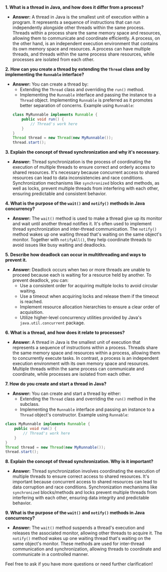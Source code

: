 

**1. What is a thread in Java, and how does it differ from a process?**
- **Answer:** A thread in Java is the smallest unit of execution within a program. It represents a sequence of instructions that can run independently alongside other threads within the same process. Threads within a process share the same memory space and resources, allowing them to communicate and coordinate efficiently. A process, on the other hand, is an independent execution environment that contains its own memory space and resources. A process can have multiple threads, and threads within the same process share resources, while processes are isolated from each other.

**2. How can you create a thread by extending the `Thread` class and by implementing the `Runnable` interface?**
- **Answer:** You can create a thread by:
     - Extending the `Thread` class and overriding the `run()` method.
     - Implementing the `Runnable` interface and passing the instance to a `Thread` object. Implementing `Runnable` is preferred as it promotes better separation of concerns.
   Example using `Runnable`:
   ```java
   class MyRunnable implements Runnable {
       public void run() {
           // Thread's work here
       }
   }
   Thread thread = new Thread(new MyRunnable());
   thread.start();
   ```

**3. Explain the concept of thread synchronization and why it's necessary.**
   - **Answer:** Thread synchronization is the process of coordinating the execution of multiple threads to ensure correct and orderly access to shared resources. It's necessary because concurrent access to shared resources can lead to data inconsistencies and race conditions. Synchronization mechanisms like `synchronized` blocks and methods, as well as locks, prevent multiple threads from interfering with each other, ensuring predictable and consistent behavior.

**4. What is the purpose of the `wait()` and `notify()` methods in Java concurrency?**
   - **Answer:** The `wait()` method is used to make a thread give up its monitor and wait until another thread notifies it. It's often used to implement thread synchronization and inter-thread communication. The `notify()` method wakes up one waiting thread that's waiting on the same object's monitor. Together with `notifyAll()`, they help coordinate threads to avoid issues like busy waiting and deadlocks.

**5. Describe how deadlock can occur in multithreading and ways to prevent it.**
- **Answer:** Deadlock occurs when two or more threads are unable to proceed because each is waiting for a resource held by another. To prevent deadlock, you can:
     - Use a consistent order for acquiring multiple locks to avoid circular waiting.
     - Use a timeout when acquiring locks and release them if the timeout is reached.
     - Implement resource allocation hierarchies to ensure a clear order of acquisition.
     - Utilize higher-level concurrency utilities provided by Java's `java.util.concurrent` package.

**6. What is a thread, and how does it relate to processes?**
   - **Answer:** A thread in Java is the smallest unit of execution that represents a sequence of instructions within a process. Threads share the same memory space and resources within a process, allowing them to concurrently execute tasks. In contrast, a process is an independent execution environment with its own memory space and resources. Multiple threads within the same process can communicate and coordinate, while processes are isolated from each other.

**7. How do you create and start a thread in Java?**
   - **Answer:** You can create and start a thread by either:
     - Extending the `Thread` class and overriding the `run()` method in the subclass.
     - Implementing the `Runnable` interface and passing an instance to a `Thread` object's constructor.
   Example using `Runnable`:
   ```java
   class MyRunnable implements Runnable {
       public void run() {
           // Thread's work here
       }
   }
   Thread thread = new Thread(new MyRunnable());
   thread.start();
   ```

**8. Explain the concept of thread synchronization. Why is it important?**
   - **Answer:** Thread synchronization involves coordinating the execution of multiple threads to ensure correct access to shared resources. It's important because concurrent access to shared resources can lead to data corruption and race conditions. Synchronization mechanisms like `synchronized` blocks/methods and locks prevent multiple threads from interfering with each other, ensuring data integrity and predictable behavior.

**9. What is the purpose of the `wait()` and `notify()` methods in Java concurrency?**
   - **Answer:** The `wait()` method suspends a thread's execution and releases the associated monitor, allowing other threads to acquire it. The `notify()` method wakes up one waiting thread that's waiting on the same object's monitor. These methods are used for inter-thread communication and synchronization, allowing threads to coordinate and communicate in a controlled manner.

Feel free to ask if you have more questions or need further clarification!